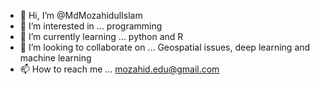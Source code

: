 - 👋 Hi, I’m @MdMozahidulIslam
- 👀 I’m interested in ... programming
- 🌱 I’m currently learning ... python and R
- 💞️ I’m looking to collaborate on ... Geospatial issues, deep learning and machine learning
- 📫 How to reach me ... mozahid.edu@gmail.com

<!---
MdMozahidulIslam/MdMozahidulIslam is a ✨ special ✨ repository because its `README.md` (this file) appears on your GitHub profile.
You can click the Preview link to take a look at your changes.
--->
